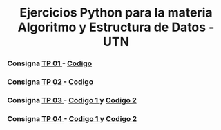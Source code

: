<div align="center">
  <h1 align="center">
    Ejercicios Python para la materia Algoritmo y Estructura de Datos - UTN  
  </h1>
</div>

### Consigna  [TP 01 ](https://github.com/Ludmimar/Ejercicios-con-Python/blob/main/TP%2001/TP%2001.pdf) - [Codigo ](https://github.com/Ludmimar/Ejercicios-con-Python/blob/main/TP%2001/TP1%20Juego%20de%20dados.py)
### Consigna  [TP 02 ](https://github.com/Ludmimar/Ejercicios-con-Python/blob/main/TP%2002/TP%2002.pdf) - [Codigo ](https://github.com/Ludmimar/Ejercicios-con-Python/blob/main/TP%2001/TP1%20Juego%20de%20dados.py)
### Consigna  [TP 03 ](https://github.com/Ludmimar/Ejercicios-con-Python/blob/main/TP%2003/TP%2003.pdf) - [Codigo 1 ](https://github.com/Ludmimar/Ejercicios-con-Python/blob/main/TP%2003/soporte.py) y [Codigo 2](https://github.com/Ludmimar/Ejercicios-con-Python/blob/main/TP%2003/TP%203%20AED.py)
### Consigna  [TP 04 ](https://github.com/Ludmimar/Ejercicios-con-Python/blob/main/TP%2004/TP%2004.pdf) - [Codigo 1 ](https://github.com/Ludmimar/Ejercicios-con-Python/blob/main/TP%2004/registro.py) y [Codigo 2](https://github.com/Ludmimar/Ejercicios-con-Python/blob/main/TP%2004/main.py)

